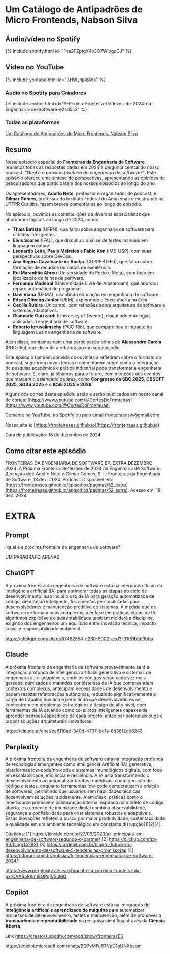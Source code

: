 # Um Catálogo de Antipadrões de Micro Frontends, Nabson Silva


## Áudio/vídeo no Spotify


{% include spotify.html id="1ha2FZptgX4o3O7WibgoCJ" %} 

## Vídeo no YouTube

{% include youtube.html id="3HW_hplx8ds" %}  

### Áudio no Spotify para Criadores


{% include anchor.html id="A-Prxima-Fronteira-Reflexes-de-2024-na-Engenharia-de-Software-e2sd5c3" %}


### Todas as plataformas


[Um Catálogo de Antipadrões de Micro Frontends, Nabson Silva](https://creators.spotify.com/pod/show/fronteirases/episodes/A-Prxima-Fronteira-Reflexes-de-2024-na-Engenharia-de-Software-e2sd5c3)



## Resumo


Neste episódio especial do **Fronteiras da Engenharia de Software**, reunimos todas as respostas dadas em 2024 à pergunta central do nosso podcast: *"Qual é a próxima fronteira da engenharia de software?"*. Este episódio oferece uma síntese de perspectivas, apresentando as opiniões de pesquisadores que participaram dos nossos episódios ao longo do ano.

Os apresentadores, **Adolfo Neto**, professor e organizador do podcast, e **Gilmar Gomes**, professor do Instituto Federal do Amazonas e mestrando na UTFPR Curitiba, fazem breves comentários ao longo do episódio.

No episódio, ouvimos as contribuições de diversos especialistas que abordaram tópicos ao longo de 2024, como:

- **Thaís Batista** (UFRN), que falou sobre engenharia de software para cidades inteligentes.  
- **Elvis Soares** (IFAL), que discutiu a análise de testes manuais em linguagem natural.  
- **Leonardo Leite, Paulo Meireles e Fábio Kon** (IME-USP), com suas perspectivas sobre DevOps.  
- **Ana Regina Cavalcante da Rocha** (COPPE-UFRJ), que falou sobre formação de recursos humanos de excelência.  
- **Rui Maranhão Abreu** (Universidade do Porto e Meta), com foco em localização de falhas de software.  
- **Fernanda Madeiral** (Universidade Livre de Amsterdam), que abordou reparo automático de programas.  
- **Davi Viana** (UFMA), discutindo educação em engenharia de software.  
- **Edson Oliveira Junior** (UEM), explorando ciência aberta na área.  
- **Cecília Rubira** (Unicamp), com reflexões sobre arquitetura de software e sistemas adaptativos.  
- **Giancarlo Guizzardi** (University of Twente), discutindo ontologias aplicadas à engenharia de software.  
- **Roberto Ierusalimschy** (PUC-Rio), que compartilhou o impacto da linguagem Lua na engenharia de software.

Além disso, contamos com uma participação bônus de **Alessandro Garcia** (PUC-Rio), que discutiu a refatoração em seu episódio.

Este episódio também convida os ouvintes a refletirem sobre o formato do podcast, sugerirem novos temas e comentarem sobre como a integração de pesquisa acadêmica e prática industrial pode transformar a engenharia de software. E, claro, já olhamos para o futuro, com menções aos eventos que marcam o calendário da área, como **Congresso da SBC 2025**, **CBSOFT 2025**, **SQBS 2025** e o **ICSE 2025 e 2026**.

Alguns dos cortes deste episódio estão e serão publicados em nosso canal de cortes: [https://www.youtube.com/@CortesDoFronteiras](https://www.youtube.com/@CortesDoFronteiras) 

Comente no YouTube, no Spotify ou pelo email ⁠fronteirasesw@gmail.com⁠

Nosso site é: ⁠⁠⁠⁠⁠[https://fronteirases.github.io⁠](https://fronteirases.github.io⁠)  ⁠

Data de publicação: 18 de dezembro de 2024.

## Como citar este episódio

FRONTEIRAS DA ENGENHARIA DE SOFTWARE EP. EXTRA DEZEMBRO 2024:  A Próxima Fronteira: Reflexões de 2024 na Engenharia de Software. \[Locução de\]: Adolfo Neto e Gilmar Gomes. S. l.: Fronteiras da Engenharia de Software, 18 dez. 2024\. Podcast. Disponível em: ⁠⁠⁠[⁠https://fronteirases.github.io/episodios/paginas/52_extra⁠](https://fronteirases.github.io/episodios/paginas/52_extra). ⁠Acesso em: 18 dez. 2024\.


# EXTRA

## Prompt

“qual é a próxima fronteira da engenharia de software?

UM PARAGRAFO APENAS

## ChatGPT

A próxima fronteira da engenharia de software está na integração fluida da inteligência artificial (IA) para aprimorar todas as etapas do ciclo de desenvolvimento. Isso inclui o uso de IA para geração automatizada de código, depuração inteligente, ferramentas personalizadas para desenvolvedores e manutenção preditiva de sistemas. À medida que os softwares se tornam mais complexos, a ênfase em práticas éticas de IA, algoritmos explicáveis e sustentabilidade também moldará a disciplina, exigindo dos engenheiros um equilíbrio entre inovação técnica, impacto social e responsabilidade ambiental.

https://chatgpt.com/share/67462554-e230-8002-acd3-31f51b5b3bba

## Claude

A próxima fronteira da engenharia de software provavelmente será a integração profunda de inteligência artificial generativa e sistemas de engenharia auto-adaptáveis, onde os códigos serão cada vez mais gerados, otimizados e mantidos por sistemas de IA que compreendem contextos complexos, antecipam necessidades de desenvolvimento e podem realizar refatorações autônomas, reduzindo significativamente a carga de trabalho humana e permitindo que desenvolvedores se concentrem em problemas estratégicos e design de alto nível, com ferramentas de IA atuando como co-pilotos inteligentes capazes de aprender padrões específicos de cada projeto, antecipar potenciais bugs e propor soluções arquiteturais inovadoras.

https://claude.ai/chat/ee6110ad-340d-4737-bd1a-8d38f2db8243

## Perplexity


A próxima fronteira da engenharia de software está na integração profunda de tecnologias emergentes como Inteligência Artificial (IA) generativa, plataformas low-code/no-code e sistemas imunológicos digitais, com foco em escalabilidade, eficiência e resiliência. A IA está transformando o desenvolvimento ao automatizar tarefas repetitivas, como geração de código e testes, enquanto ferramentas low-code democratizam a criação de softwares, permitindo que usuários sem habilidades técnicas desenvolvam soluções rapidamente. Além disso, práticas como o InnerSource promovem colaboração interna inspirada no modelo de código aberto, e o conceito de imunidade digital combina observabilidade, segurança e confiabilidade para criar sistemas robustos e adaptáveis. Essas inovações refletem a busca por maior produtividade, sustentabilidade e qualidade em um ambiente tecnológico em constante disrupção[1][2][4].

Citations:
[1] https://tiinside.com.br/27/09/2023/as-principais-em-engenharia-de-software-segundo-o-gartner/
[2] https://clickup.com/pt-BR/blog/142831
[3] https://codebit.com.br/blog/o-futuro-do-desenvolvimento-de-software-5-tendencias-promissoras
[4] https://itforum.com.br/noticias/5-tendencias-engenharia-de-software-2024/


https://www.perplexity.ai/search/qual-e-a-proxima-fronteira-da-gxrQAASaR8mt8OPqIV5uMQ


## Copilot

A próxima fronteira da engenharia de software está na integração de **inteligência artificial e aprendizado de máquina** para automatizar processos de desenvolvimento, testes e manutenção, além de promover a **transparência e reprodutibilidade** na pesquisa científica através da **Ciência Aberta**.

Link https://creators.spotify.com/pod/show/fronteirasES

https://copilot.microsoft.com/chats/BQ7vMFe6TVpD1gUNXbsqm
